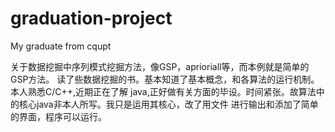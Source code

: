 # graduation-project
My graduate from cqupt

关于数据挖掘中序列模式挖掘方法，像GSP，aprioriall等，而本例就是简单的GSP方法。
读了些数据挖掘的书。基本知道了基本概念，和各算法的运行机制。本人熟悉C/C++,近期正在了解
java,正好做有关方面的毕设。时间紧张。故算法中的核心java非本人所写。我只是运用其核心，改了用文件
进行输出和添加了简单的界面，程序可以运行。
